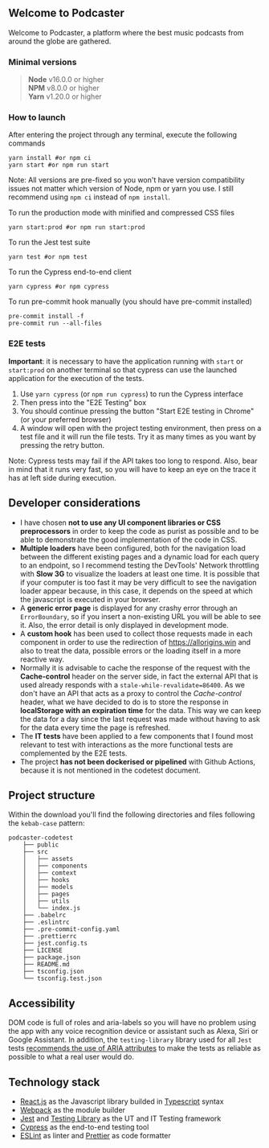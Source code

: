## Welcome to Podcaster

Welcome to Podcaster, a platform where the best music podcasts from around the globe are gathered.

### Minimal versions

> **Node** v16.0.0 or higher\
> **NPM** v8.0.0 or higher\
> **Yarn** v1.20.0 or higher

### How to launch

After entering the project through any terminal, execute the following commands

```
yarn install #or npm ci
yarn start #or npm run start
```

Note: All versions are pre-fixed so you won't have version compatibility issues not matter which version of Node, npm or yarn you use. I still recommend using `npm ci` instead of `npm install`.

To run the production mode with minified and compressed CSS files

```
yarn start:prod #or npm run start:prod
```

To run the Jest test suite

```
yarn test #or npm test
```

To run the Cypress end-to-end client

```
yarn cypress #or npm cypress
```

To run pre-commit hook manually (you should have pre-commit installed)

```
pre-commit install -f
pre-commit run --all-files
```

### E2E tests

**Important**: it is necessary to have the application running with `start` or `start:prod` on another terminal so that cypress can use the launched application for the execution of the tests.

1. Use `yarn cypress` (or `npm run cypress`) to run the Cypress interface
2. Then press into the "E2E Testing" box
3. You should continue pressing the button "Start E2E testing in Chrome" (or your preferred browser)
4. A window will open with the project testing environment, then press on a test file and it will run the file tests. Try it as many times as you want by pressing the retry button.

Note: Cypress tests may fail if the API takes too long to respond. Also, bear in mind that it runs very fast, so you will have to keep an eye on the trace it has at left side during execution.

## Developer considerations

- I have chosen **not to use any UI component libraries or CSS preprocessors** in order to keep the code as purist as possible and to be able to demonstrate the good implementation of the code in CSS.
- **Multiple loaders** have been configured, both for the navigation load between the different existing pages and a dynamic load for each query to an endpoint, so I recommend testing the DevTools' Network throttling with **Slow 3G** to visualize the loaders at least one time. It is possible that if your computer is too fast it may be very difficult to see the navigation loader appear because, in this case, it depends on the speed at which the javascript is executed in your browser.
- A **generic error page** is displayed for any crashy error through an `ErrorBoundary`, so if you insert a non-existing URL you will be able to see it. Also, the error detail is only displayed in development mode.
- A **custom hook** has been used to collect those requests made in each component in order to use the redirection of https://allorigins.win and also to treat the data, possible errors or the loading itself in a more reactive way.
- Normally it is advisable to cache the response of the request with the **Cache-control** header on the server side, in fact the external API that is used already responds with a `stale-while-revalidate=86400`. As we don't have an API that acts as a proxy to control the _Cache-control_ header, what we have decided to do is to store the response in **localStorage with an expiration time** for the data. This way we can keep the data for a day since the last request was made without having to ask for the data every time the page is refreshed.
- The **IT tests** have been applied to a few components that I found most relevant to test with interactions as the more functional tests are complemented by the E2E tests.
- The project **has not been dockerised or pipelined** with Github Actions, because it is not mentioned in the codetest document.

## Project structure

Within the download you'll find the following directories and files following the `kebab-case` pattern:

```
podcaster-codetest
    ├── public
    ├── src
    │   ├── assets
    │   ├── components
    │   ├── comtext
    │   ├── hooks
    │   ├── models
    │   ├── pages
    │   ├── utils
    │   └── index.js
    ├── .babelrc
    ├── .eslintrc
    ├── .pre-commit-config.yaml
    ├── .prettierrc
    ├── jest.config.ts
    ├── LICENSE
    ├── package.json
    ├── README.md
    ├── tsconfig.json
    └── tsconfig.test.json
```

## Accessibility

DOM code is full of roles and aria-labels so you will have no problem using the app with any voice recognition device or assistant such as Alexa, Siri or Google Assistant. In addition, the `testing-library` library used for all `Jest` tests [recommends the use of ARIA attributes](https://testing-library.com/docs/dom-testing-library/api-accessibility/) to make the tests as reliable as possible to what a real user would do.

## Technology stack

- [React.js](https://es.reactjs.org/) as the Javascript library builded in [Typescript](https://www.typescriptlang.org/) syntax
- [Webpack](https://webpack.js.org/) as the module builder
- [Jest](https://jestjs.io/es-ES/) and [Testing Library](https://testing-library.com/) as the UT and IT Testing framework
- [Cypress](https://www.cypress.io/) as the end-to-end testing tool
- [ESLint](https://eslint.org/) as linter and [Prettier](https://prettier.io/) as code formatter
